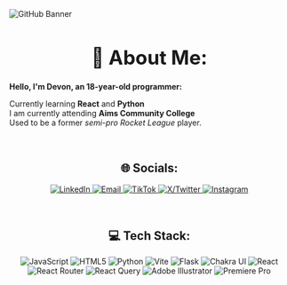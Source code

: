 <img src="github_banner.gif" alt="GitHub Banner" />

<h1 style="text-align: center; font-size: 35; ">💫 About Me:</h1>

**Hello, I'm Devon, an 18-year-old programmer:**

Currently learning **React** and **Python**  
I am currently attending **Aims Community College**  
Used to be a former *semi-pro Rocket League* player.

<br>

<h2 style="text-align: center;">🌐 Socials:</h2>
<p style="text-align: center;">
  <a href="https://linkedin.com/in/devon-valencia-54367b342">
    <img src="https://img.shields.io/badge/LinkedIn-%230077B5.svg?logo=linkedin&logoColor=white" alt="LinkedIn" />
  </a>
  <a href="mailto:devonval06@gmail.com">
    <img src="https://img.shields.io/badge/Email-D14836?logo=gmail&logoColor=white" alt="Email" />
  </a>
  <a href="https://tiktok.com/@AvThecutie">
    <img src="https://img.shields.io/badge/TikTok-%23000000.svg?logo=TikTok&logoColor=white" alt="TikTok" />
  </a>
  <a href="https://x.com/AvTheCutie">
    <img src="https://img.shields.io/badge/X-black.svg?logo=X&logoColor=white" alt="X/Twitter" />
  </a>
  <a href="https://instagram.com/devon_valencia06">
    <img src="https://img.shields.io/badge/Instagram-%23E4405F.svg?logo=Instagram&logoColor=white" alt="Instagram" />
  </a>
</p>

<br>

<h2 style="text-align: center;">💻 Tech Stack:</h2>
<p style="text-align: center;">
  <img src="https://img.shields.io/badge/javascript-%23323330.svg?style=for-the-badge&logo=javascript&logoColor=%23F7DF1E" alt="JavaScript" />
  <img src="https://img.shields.io/badge/html5-%23E34F26.svg?style=for-the-badge&logo=html5&logoColor=white" alt="HTML5" />
  <img src="https://img.shields.io/badge/python-3670A0?style=for-the-badge&logo=python&logoColor=ffdd54" alt="Python" />
  <img src="https://img.shields.io/badge/vite-%23646CFF.svg?style=for-the-badge&logo=vite&logoColor=white" alt="Vite" />
  <img src="https://img.shields.io/badge/flask-%23000.svg?style=for-the-badge&logo=flask&logoColor=white" alt="Flask" />
  <img src="https://img.shields.io/badge/chakra-%234ED1C5.svg?style=for-the-badge&logo=chakraui&logoColor=white" alt="Chakra UI" />
   <img src="https://img.shields.io/badge/react-%2320232a.svg?style=for-the-badge&logo=react&logoColor=%2361DAFB" alt="React" />
  <img src="https://img.shields.io/badge/React_Router-CA4245?style=for-the-badge&logo=react-router&logoColor=white" alt="React Router" />
  <img src="https://img.shields.io/badge/-React%20Query-FF4154?style=for-the-badge&logo=react%20query&logoColor=white" alt="React Query" />
  <img src="https://img.shields.io/badge/adobe%20illustrator-%23FF9A00.svg?style=for-the-badge&logo=adobe%20illustrator&logoColor=white" alt="Adobe Illustrator" />
  <img src="https://img.shields.io/badge/Adobe%20Premiere%20Pro-9999FF.svg?style=for-the-badge&logo=Adobe%20Premiere%20Pro&logoColor=white" alt="Premiere Pro" />

</p>

<br>

<picture>
  <source media="(prefers-color-scheme: dark)" srcset="https://raw.githubusercontent.com/tobiasmeyhoefer/tobiasmeyhoefer/output/github-snake-dark.svg" />
  <source media="(prefers-color-scheme: light)" srcset="https://raw.githubusercontent.com/tobiasmeyhoefer/tobiasmeyhoefer/output/github-snake.svg

